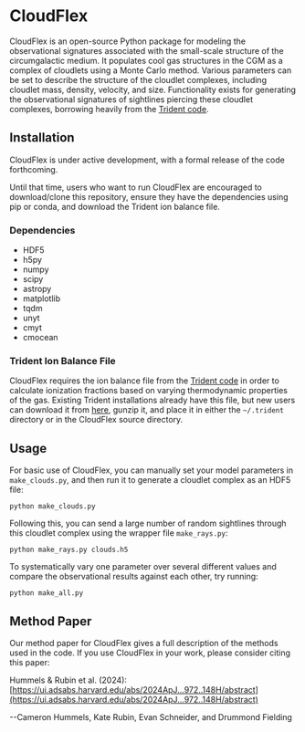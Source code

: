 # CloudFlex

CloudFlex is an open-source Python package for modeling the observational
signatures associated with the small-scale structure of the circumgalactic medium.
It populates cool gas structures in the CGM as a complex of cloudlets using
a Monte Carlo method.  Various parameters can be set to describe the
structure of the cloudlet complexes, including cloudlet mass, density, velocity,
and size.  Functionality exists for generating the observational signatures
of sightlines piercing these cloudlet complexes, borrowing heavily from the
[Trident code](https://github.com/trident-project/trident).

## Installation

CloudFlex is under active development, with a formal release of the code forthcoming.

Until that time, users who want to run CloudFlex are encouraged to download/clone
this repository, ensure they have the dependencies using pip or conda, and download
the Trident ion balance file.

### Dependencies

 * HDF5
 * h5py
 * numpy
 * scipy
 * astropy
 * matplotlib
 * tqdm
 * unyt
 * cmyt
 * cmocean

### Trident Ion Balance File

CloudFlex requires the ion balance file from the
[Trident code](https://github.com/trident-project/trident) in order to calculate
ionization fractions based on varying thermodynamic properties of the gas.  Existing
Trident installations already have this file, but new users can download it from
[here](http://trident-project.org/data/ion_table/hm2012_hr.h5.gz), gunzip it, and
place it in either the `~/.trident` directory or in the CloudFlex source directory.

## Usage

For basic use of CloudFlex, you can manually set your model parameters in
`make_clouds.py`, and then run it to generate a cloudlet complex as an HDF5 file:

```
python make_clouds.py
```

Following this, you can send a large number of random sightlines through this cloudlet
complex using the wrapper file `make_rays.py`:

```
python make_rays.py clouds.h5
```

To systematically vary one parameter over several different values and compare the
observational results against each other, try running:

```
python make_all.py
```

## Method Paper

Our method paper for CloudFlex gives a full description of the methods used in the code.
If you use CloudFlex in your work, please consider citing this paper:

Hummels & Rubin et al. (2024): [https://ui.adsabs.harvard.edu/abs/2024ApJ...972..148H/abstract](https://ui.adsabs.harvard.edu/abs/2024ApJ...972..148H/abstract)

--Cameron Hummels, Kate Rubin, Evan Schneider, and Drummond Fielding
